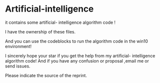 # Artificial-intelligence
it contains some artificial- intelligence algorithm code !

I have the ownership of these files. 

And you can use the codeblocks to run the algorithm code in the win10 environment!

I sincerely hope your star if you get the help from my artificial- intelligence algorithm code! And if you have any confusion or proposal ,email me or send issues.

Please indicate the source of the reprint.
